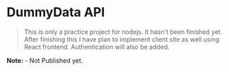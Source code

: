 # DummyData API

> This is only a practice project for nodejs. It hasn't been finished yet. After finishing this I have plan to implement client site as well using React frontend. Authentication will also be added.

**Note:** - Not Published yet.
